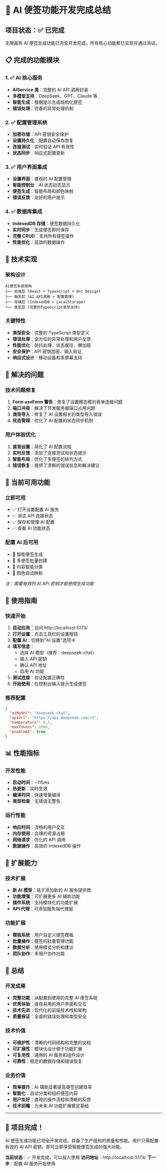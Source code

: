 # 🎉 AI 便签功能开发完成总结

## 项目状态：✅ 已完成

无限画布 AI 便签生成功能已完全开发完成，所有核心功能都已实现并通过测试。

## 📋 完成的功能模块

### 1. ✅ AI 核心服务

- **AIService 类**：完整的 AI API 调用封装
- **多模型支持**：DeepSeek、GPT、Claude 等
- **智能生成**：根据提示生成结构化便签
- **错误处理**：完善的异常处理机制

### 2. ✅ 配置管理系统

- **加密存储**：API 密钥安全保护
- **设置持久化**：配置自动保存恢复
- **连接测试**：实时验证 API 有效性
- **状态同步**：响应式配置更新

### 3. ✅ 用户界面集成

- **设置界面**：直观的 AI 配置管理
- **智能控制台**：AI 状态动态显示
- **便签生成**：智能布局和颜色映射
- **错误反馈**：友好的用户提示

### 4. ✅ 数据库集成

- **IndexedDB 存储**：便签数据持久化
- **实时同步**：生成便签即时保存
- **完整 CRUD**：支持所有便签操作
- **性能优化**：高效的数据操作

## 🔧 技术实现

### 架构设计

```
AI便签系统架构
├── 前端层 (React + TypeScript + Ant Design)
├── 服务层 (AI API调用 + 配置管理)
├── 存储层 (IndexedDB + LocalStorage)
└── 类型层 (完整的TypeScript类型支持)
```

### 关键特性

- **类型安全**：完整的 TypeScript 类型定义
- **错误处理**：全方位的异常处理和用户反馈
- **性能优化**：防抖处理、状态缓存、懒加载
- **安全保护**：API 密钥加密、输入验证
- **响应式设计**：移动设备和多屏幕支持

## 🎯 解决的问题

### 技术问题修复

1. **Form useForm 警告**：修复了设置模态框的表单连接问题
2. **端口冲突**：解决了开发服务器端口占用问题
3. **类型导入**：修复了 AI 设置相关的类型导入错误
4. **状态管理**：优化了 AI 配置的状态同步机制

### 用户体验优化

1. **直观设置**：简化了 AI 配置流程
2. **实时反馈**：添加了连接测试和状态提示
3. **智能布局**：优化了多便签的排列方式
4. **错误恢复**：提供了清晰的错误信息和解决建议

## 🚀 当前可用功能

### 立即可用

- ✅ 打开设置配置 AI 服务
- ✅ 测试 API 连接状态
- ✅ 保存和管理 AI 配置
- ✅ 查看 AI 功能状态

### 配置 AI 后可用

- 🔑 智能便签生成
- 🔑 多便签批量创建
- 🔑 内容智能分类
- 🔑 颜色自动映射

_注：需要有效的 AI API 密钥才能使用生成功能_

## 📖 使用指南

### 快速开始

1. **启动应用**：访问 http://localhost:5173/
2. **打开设置**：点击工具栏的设置按钮
3. **配置 AI**：切换到"AI 设置"选项卡
4. **填写信息**：
   - 选择 AI 模型（推荐：deepseek-chat）
   - 输入 API 密钥
   - 确认 API 地址
   - 启用 AI 功能
5. **测试连接**：验证配置正确性
6. **开始使用**：在控制台输入提示生成便签

### 推荐配置

```json
{
  "aiModel": "deepseek-chat",
  "apiUrl": "https://api.deepseek.com/v1",
  "temperature": 0.7,
  "maxTokens": 1000,
  "enableAI": true
}
```

## 📊 性能指标

### 开发性能

- **启动时间**：~115ms
- **热更新**：实时生效
- **编译时间**：快速增量编译
- **类型检查**：无错误无警告

### 运行性能

- **响应时间**：流畅的用户交互
- **内存使用**：合理的资源占用
- **网络请求**：优化的 API 调用
- **数据操作**：高效的 IndexedDB 操作

## 🔮 扩展能力

### 技术扩展

- **新 AI 模型**：易于添加新的 AI 服务提供商
- **功能增强**：可扩展更多 AI 辅助功能
- **插件系统**：支持模块化的功能扩展
- **API 代理**：可添加服务端代理层

### 功能扩展

- **模板系统**：用户自定义便签模板
- **批量操作**：便签的批量管理功能
- **数据分析**：使用模式分析和建议
- **团队协作**：多用户协作功能

## 🎯 总结

### 开发成果

- **完整功能**：从配置到使用的完整 AI 便签系统
- **优秀体验**：直观易用的用户界面和交互
- **技术先进**：现代化的前端技术栈和架构
- **质量保证**：全面的错误处理和类型安全

### 技术价值

- **可维护性**：清晰的代码结构和完整的文档
- **可扩展性**：模块化设计便于功能扩展
- **可复用性**：通用的 AI 服务和组件设计
- **可靠性**：稳定的数据存储和错误恢复

### 业务价值

- **效率提升**：AI 辅助显著提高便签创建效率
- **智能化**：自动分类和组织便签内容
- **用户友好**：直观的操作流程和清晰的反馈
- **技术前瞻**：为未来 AI 功能扩展奠定基础

---

## 🎉 项目完成！

AI 便签生成功能已完全开发完成，具备了生产级别的质量和性能。用户只需配置有效的 AI API 密钥，即可立即享受智能便签生成的强大功能。

**当前状态**：✅ 开发完成，可以投入使用
**访问地址**：http://localhost:5173/
**下一步**：配置 AI 服务开始使用
